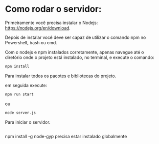 # Como rodar o servidor:

Primeiramente você precisa instalar o Nodejs: https://nodejs.org/en/download.

Depois de instalar você deve ser capaz de utilizar o comando npm no Powershell, bash ou cmd.

Com o nodejs e npm instalados corretamente, apenas navegue até o diretório onde o projeto está instalado, no terminal, e execute o comando:
```bash
npm install
```
Para instalar todos os pacotes e bibliotecas do projeto.

em seguida execute:
```bash
npm run start
```
ou 
```bash
node server.js
```
Para iniciar o servidor.


##

npm install -g node-gyp precisa estar instalado globalmente